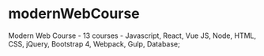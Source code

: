# modernWebCourse
Modern Web Course - 13 courses - Javascript, React, Vue JS, Node, HTML, CSS, jQuery, Bootstrap 4, Webpack, Gulp, Database;
